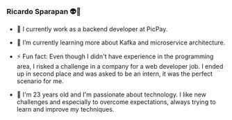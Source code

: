 ### Ricardo Sparapan :alien:👋


- 🔭 I currently work as a backend developer at PicPay. 

- 🌱 I’m currently learning more about Kafka and microservice architecture.

- ⚡ Fun fact: Even though I didn't have experience in the programming area, I risked a challenge in a company for a web developer job. I ended up in second place and was asked to be an intern, it was the perfect scenario for me. 

- :memo: I'm 23 years old and I'm passionate about technology. I like new challenges and especially to overcome expectations, always trying to learn and improve my techniques.


